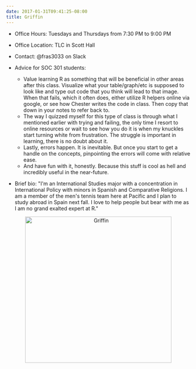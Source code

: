 ```yaml
---
date: 2017-01-31T09:41:25-08:00
title: Griffin
---
```


- Office Hours:  Tuesdays and Thursdays from 7:30 PM to 9:00 PM
- Office Location:  TLC in Scott Hall
- Contact: @fras3033 on Slack

- Advice for SOC 301 students: 
    - Value learning R as something that will be beneficial in other areas after this class. Visualize what your table/graph/etc is supposed to look like and type out code that you think will lead to that image. When that fails, which it often does, either utilize R helpers online via google, or see how Chester writes the code in class. Then copy that down in your notes to refer back to.  
    - The way I quizzed myself for this type of class is through what I mentioned earlier with trying and failing, the only time I resort to online resources or wait to see how you do it is when my knuckles start turning white from frustration. The struggle is important in learning, there is no doubt about it.
    - Lastly, errors happen. It is inevitable. But once you start to get a handle on the concepts, pinpointing the errors will come with relative ease. 
    - And have fun with it, honestly. Because this stuff is cool as hell and incredibly useful in the near-future. 

- Brief bio:  "I'm an International Studies major with a concentration in International Policy with minors in Spanish and Comparative Religions. I am a member of the men's tennis team here at Pacific and I plan to study abroad in Spain next fall. I love to help people but bear with me as I am no grand exalted expert at R."  

<p style="text-align:center;"><img src="http://ismayc.github.io/soc301_s2017/img/griffin.jpg" alt="Griffin" style="width:400px"></p>
